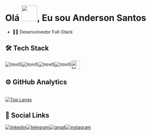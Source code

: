 <h1> Olá <img src='https://user-images.githubusercontent.com/99498850/154541314-0f974b20-6cb0-4b98-b7b7-16fa427da983.gif'height =50px>, Eu sou Anderson Santos</h1>

- 👨‍💻 Desenvolvedor Full-Stack

## 🛠️ Tech Stack

<img align="center" alt="html5" src="https://img.shields.io/badge/Flutter-02569B?style=for-the-badge&logo=flutter&logoColor=white" /><img align="center" alt="html5" src="https://img.shields.io/badge/Dart-0175C2?style=for-the-badge&logo=dart&logoColor=white" /><img align="center" alt="html5" src="https://img.shields.io/badge/Python-3776AB?style=for-the-badge&logo=python&logoColor=white" /><img align="center" alt="html5" src="https://img.shields.io/badge/MySQL-00000F?style=for-the-badge&logo=mysql&logoColor=white" /><img align="center" alt="html5" src="https://firebase.google.com/downloads/brand-guidelines/PNG/logo-built_black.png?hl=pt-br" height=28px/>

## ⚙️ GitHub Analytics

<br>[![Top Langs](https://github-readme-stats.vercel.app/api/top-langs/?username=andersonsantos6)](https://github.com/andersonsantos6/github-readme-stats)</br>

## 👨 Social Links

[![linkedin](https://img.shields.io/badge/LinkedIn-0077B5?style=for-the-badge&logo=linkedin&logoColor=white)](https://www.linkedin.com/in/anderson-santos-364785231/)[![telegram](https://img.shields.io/badge/Telegram-2CA5E0?style=for-the-badge&logo=telegram&logoColor=white)](https://t.me/andersonsantos6)[![gmail](https://img.shields.io/badge/Gmail-D14836?style=for-the-badge&logo=gmail&logoColor=white)](mailto:andersonsantos.programer@gmail.com?subject=Olá,%20tenho%20uma%20proposta%20para%20você!)[![instagram](https://img.shields.io/badge/Instagram-E4405F?style=for-thebadge&logo=instagram&logoColor=white)](https://www.instagram.com/anderson.santos.dev/)
